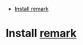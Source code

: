 <!-- prettier-ignore-start -->

<!-- remark-ignore-start -->

<!-- X doctoc generated TOC please keep comment here to allow auto update -->

<!-- DON'T EDIT THIS SECTION, INSTEAD RE-RUN doctoc TO UPDATE -->

*   [Install remark](#install-remark)

<!-- END doctoc generated TOC please keep comment here to allow auto update -->

<!-- remark-ignore-end -->

<!-- prettier-ignore-end -->

<!-- Begin the documentation section -->

<!-- TODO: add another section here -->

<!-- remark-ignore -->

# Install [remark](https://npm.im/remark)
